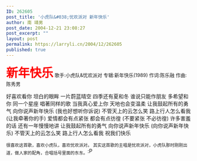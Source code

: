 ```yaml
---
ID: 262605
post_title: '小虎队&#038;忧欢派对 新年快乐'
author: 南 靖男
post_date: 2004-12-21 23:08:27
post_excerpt: ""
layout: post
permalink: https://larryli.cn/2004/12/262605
published: true
---
```

<font color="#ff0000" size="6"><strong>新年快乐</strong></font> <font size="2">歌手:小虎队&amp;忧欢派对 专辑:新年快乐(1989) 作词:陈乐融 作曲:陈秀男</font>

好喜欢看你 坦白的眼眸 一片蔚蓝晴空 四季还有夏和冬 谁说只能作朋友
多希望和你 同一个星座 唱著同样的歌 当我真心爱上你 天地也会变温柔
让我鼓起所有的勇气 向你说声新年快乐 (我也好想听你诉说)
不管天上的云怎么笑 路上行人怎么看我 (让我牵著你的手)
爱情都会有点紧张 都会有点彷徨 (不要紧张 不必彷徨)
许多害羞的话 还有一年慢慢地讲 让我鼓起所有的勇气 向你说声新年快乐
(向你说声新年快乐) 不管天上的云怎么笑 路上行人怎么看我 祝我们快乐

<sub>很喜欢这首歌，喜欢小虎队，喜欢忧欢派对。
其实这首歌的主唱是忧欢派对，小虎队那时刚刚出道，做人家的配角，合唱括号里面的东东。</sub>:P